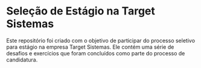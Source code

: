 # Seleção de Estágio na Target Sistemas

Este repositório foi criado com o objetivo de participar do processo seletivo para estágio na empresa Target Sistemas. Ele contém uma série de desafios e exercícios que foram concluídos como parte do processo de candidatura.
